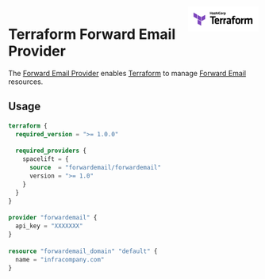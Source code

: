 <a href="https://terraform.io">
  <picture>
    <source media="(prefers-color-scheme: dark)" srcset=".github/terraform_logo_dark.svg">
    <source media="(prefers-color-scheme: light)" srcset=".github/terraform_logo_light.svg">
    <img src=".github/terraform_logo_light.svg" alt="Terraform logo" title="Terraform" align="right" height="50">
  </picture>
</a>

# Terraform Forward Email Provider

The [Forward Email Provider]([https://registry.terraform.io/providers/](https://registry.terraform.io/providers/The-Infra-Company/forwardemail/latest)) enables [Terraform](https://terraform.io) to manage [Forward Email](https://forwardemail.net/) resources.

## Usage

```terraform
terraform {
  required_version = ">= 1.0.0"

  required_providers {
    spacelift = {
      source  = "forwardemail/forwardemail"
      version = ">= 1.0"
    }
  }
}

provider "forwardemail" {
  api_key = "XXXXXXX"
}

resource "forwardemail_domain" "default" {
  name = "infracompany.com"
}
```

